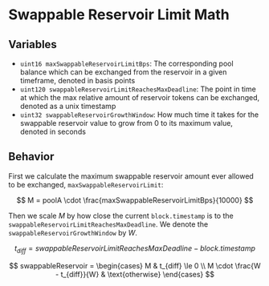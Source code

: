 # Swappable Reservoir Limit Math

## Variables
- `uint16 maxSwappableReservoirLimitBps`: The corresponding pool balance which can be exchanged from the reservoir in a given timeframe, denoted in basis points
- `uint120 swappableReservoirLimitReachesMaxDeadline`: The point in time at which the max relative amount of reservoir tokens can be exchanged, denoted as a unix timestamp
- `uint32 swappableReservoirGrowthWindow`: How much time it takes for the swappable reservoir value to grow from 0 to its maximum value, denoted in seconds

## Behavior
First we calculate the maximum swappable reservoir amount ever allowed to be exchanged, `maxSwappableReservoirLimit`:

$$
M = poolA \cdot \frac{maxSwappableReservoirLimitBps}{10000}
$$

Then we scale $M$ by how close the current `block.timestamp` is to the `swappableReservoirLimitReachesMaxDeadline`. We denote the `swappableReservoirGrowthWindow` by $W$.

$$
t_{diff} = swappableReservoirLimitReachesMaxDeadline - block.timestamp
$$

$$
swappableReservoir = \begin{cases} M & t_{diff} \le 0 \\ M \cdot \frac{W - t_{diff}}{W} & \text{otherwise} \end{cases}
$$